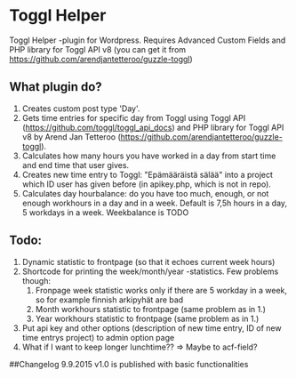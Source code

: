 # Toggl Helper
Toggl Helper -plugin for Wordpress. Requires Advanced Custom Fields and 
PHP library for Toggl API v8 (you can get it from https://github.com/arendjantetteroo/guzzle-toggl)

## What plugin do?
1. Creates custom post type 'Day'.
2. Gets time entries for specific day from Toggl using Toggl API (https://github.com/toggl/toggl_api_docs) and
PHP library for Toggl API v8 by Arend Jan Tetteroo (https://github.com/arendjantetteroo/guzzle-toggl).
3. Calculates how many hours you have worked in a day from start time and end time that user gives.
4. Creates new time entry to Toggl: "Epämääräistä sälää" into a project which ID user has given before (in apikey.php, which is not in repo).
5. Calculates day hourbalance: do you have too much, enough, or not enough workhours in a day and in a week. Default is 7,5h hours in a day, 5 workdays in a week. Weekbalance is TODO



## Todo:
1. Dynamic statistic to frontpage (so that it echoes current week hours)
2. Shortcode for printing the week/month/year -statistics. Few problems though:
    1. Fronpage week statistic works only if there are 5 workday in a week, so for example finnish arkipyhät are bad
    2. Month workhours statistic to frontpage (same problem as in 1.)
    3. Year workhours statistic to frontpage (same problem as in 1.)
3. Put api key and other options (description of new time entry, ID of new time entrys project) to admin option page
4. What if I want to keep longer lunchtime?? => Maybe to acf-field?





##Changelog
9.9.2015
v1.0 is published with basic functionalities
